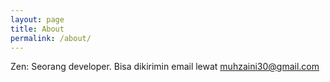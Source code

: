 ```yaml
---
layout: page
title: About
permalink: /about/
---
```


Zen: Seorang developer. Bisa dikirimin email lewat <muhzaini30@gmail.com>